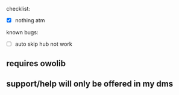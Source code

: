 checklist:
- [x] nothing atm

known bugs: 
- [ ] auto skip hub not work

## requires owolib
## support/help will only be offered in my dms
